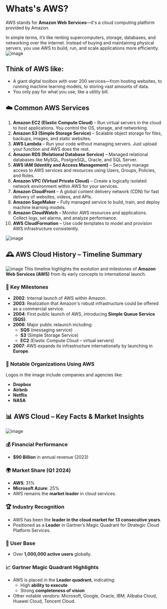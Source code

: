 # Whats's AWS?
AWS stands for **Amazon Web Services**—it's a cloud computing platform provided by Amazon.

In simple terms, it’s like renting supercomputers, storage, databases, and networking over the internet. Instead of buying and maintaining physical servers, you use AWS to build, run, and scale applications more efficiently.
![image](https://github.com/user-attachments/assets/2fa1b4ae-5f0a-4aef-9b27-67184bf042dc)

## Think of AWS like:
* A giant digital toolbox with over 200 services—from hosting websites, to running machine learning models, to storing vast amounts of data.
* You only pay for what you use, like a utility bill.

## ☁️ Common AWS Services

1. **Amazon EC2 (Elastic Compute Cloud)** – Run virtual servers in the cloud to host applications. You control the OS, storage, and networking.
2. **Amazon S3 (Simple Storage Service)** – Scalable object storage for files, backups, images, and static websites.
3. **AWS Lambda** – Run your code without managing servers. Just upload your function and AWS does the rest.
4. **Amazon RDS (Relational Database Service)** – Managed relational databases like MySQL, PostgreSQL, Oracle, and SQL Server.
5. **AWS IAM (Identity and Access Management)** – Securely manage access to AWS services and resources using Users, Groups, Policies, and Roles.
6. **Amazon VPC (Virtual Private Cloud)** – Create a logically isolated network environment within AWS for your services.
7. **Amazon CloudFront** – A global content delivery network (CDN) for fast delivery of websites, videos, and APIs.
8. **Amazon SageMaker** – Fully managed service to build, train, and deploy machine learning models.
9. **Amazon CloudWatch** – Monitor AWS resources and applications. Collect logs, set alarms, and analyze performance.
10. **AWS CloudFormation** – Use code templates to model and provision AWS infrastructure consistently.

![image](https://github.com/user-attachments/assets/528d74cd-3ea1-4116-b5e4-3b30ebb9e57a)

## 🕰️ AWS Cloud History – Timeline Summary
![image](https://github.com/user-attachments/assets/359d1efc-1340-4585-98a0-ec7abfa41328)
This timeline highlights the evolution and milestones of **Amazon Web Services (AWS)** from its early concepts to international launch.

### 📌 Key Milestones
- **2002**: Internal launch of AWS within Amazon.
- **2003**: Realization that Amazon's robust infrastructure could be offered as a commercial service.
- **2004**: First public launch of AWS, introducing **Simple Queue Service (SQS)**.
- **2006**: Major public relaunch including:
  - **SQS** (messaging service)
  - **S3** (Simple Storage Service)
  - **EC2** (Elastic Compute Cloud – virtual servers)
- **2007**: AWS expands its infrastructure internationally by launching in **Europe**.

### 🏢 Notable Organizations Using AWS
Logos in the image include companies and agencies like:
- **Dropbox**
- **Airbnb**
- **Netflix**
- **NASA**

## 📊 AWS Cloud – Key Facts & Market Insights
![image](https://github.com/user-attachments/assets/5315c283-66ae-4fa0-832f-f521559d9bef)

### 💰 Financial Performance
- **$90 Billion** in annual revenue (2023)

### 🌍 Market Share (Q1 2024)
- **AWS**: 31%
- **Microsoft Azure**: 25%
- AWS remains the **market leader** in cloud services.

### 🏆 Industry Recognition
- AWS has been the **leader in the cloud market for 13 consecutive years**.
- Positioned as a **Leader** in Gartner’s Magic Quadrant for Strategic Cloud Platform Services.

### 👥 User Base
- Over **1,000,000 active users** globally.

### 📈 Gartner Magic Quadrant Highlights
- AWS is placed in the **Leader quadrant**, indicating:
  - High **ability to execute**
  - Strong **completeness of vision**
- Other notable vendors: Microsoft, Google, Oracle, IBM, Alibaba Cloud, Huawei Cloud, Tencent Cloud.

